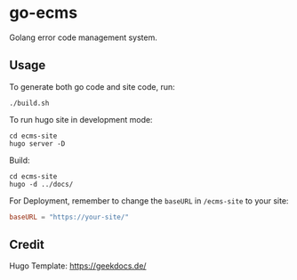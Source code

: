# go-ecms
Golang error code management system.

## Usage
To generate both go code and site code, run:
```shell
./build.sh
```

To run hugo site in development mode:
```shell
cd ecms-site
hugo server -D
```

Build:
```shell
cd ecms-site
hugo -d ../docs/
```

For Deployment, remember to change the `baseURL` in `/ecms-site` to your site:
```toml
baseURL = "https://your-site/"
```

## Credit
Hugo Template: https://geekdocs.de/